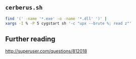 `cerberus.sh`
-------------

~~~sh
find '(' -name '*.exe' -o -name '*.dll' ')' |
xargs -I % -P 5 cygstart sh '-c "upx --brute %; read z"'
~~~

Further reading
---------------

http://superuser.com/questions/812018
